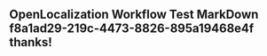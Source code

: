 <properties
ms.topic="hero-topic"
ms.test1="hero-topic"
ms.test2="test"/>

## OpenLocalization Workflow Test MarkDown f8a1ad29-219c-4473-8826-895a19468e4f thanks!
<!--HONumber=Mar16_HO3-->
